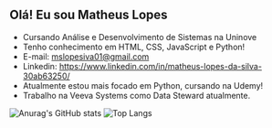 ##  Olá! Eu sou Matheus Lopes

- Cursando Análise e Desenvolvimento de Sistemas na Uninove
- Tenho conhecimento em HTML, CSS, JavaScript e Python!
- E-mail: mslopesiva01@gmail.com
- Linkedin: https://www.linkedin.com/in/matheus-lopes-da-silva-30ab63250/
- Atualmente estou mais focado em Python, cursando na Udemy!
- Trabalho na Veeva Systems como Data Steward atualmente.

![Anurag's GitHub stats](https://github-readme-stats.vercel.app/api?username=TheusLopes01&show_icons=true&theme=radical)
![Top Langs](https://github-readme-stats.vercel.app/api/top-langs/?username=TheusLopes01&layout=compact)
